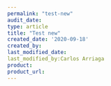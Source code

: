 ```yaml
---
permalink: "test-new"
audit_date:
type: article
title: "Test new"
created_date: '2020-09-18'
created_by:
last_modified_date:
last_modified_by:Carlos Arriaga
product:
product_url:
---
```

